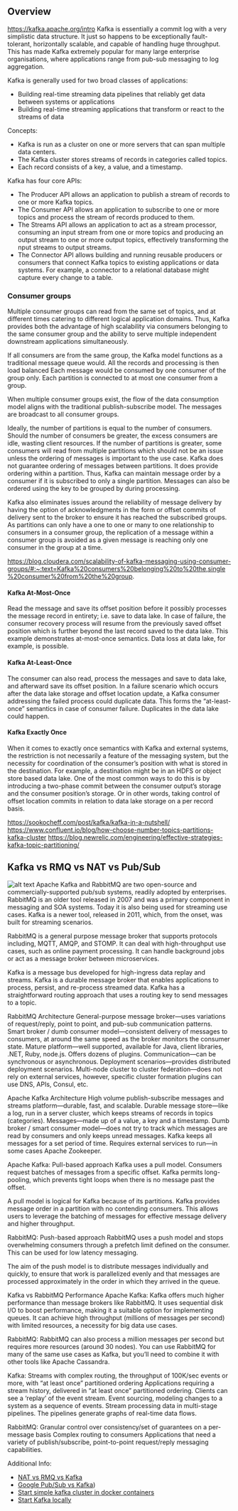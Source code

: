 ## Overview

https://kafka.apache.org/intro
Kafka is essentially a commit log with a very simplistic data structure. It just so happens to be exceptionally fault-tolerant, horizontally scalable, and capable of handling huge throughput. This has made Kafka extremely popular for many large enterprise organisations, where applications range from pub-sub messaging to log aggregation.

Kafka is generally used for two broad classes of applications:
+ Building real-time streaming data pipelines that reliably get data between systems or applications
+ Building real-time streaming applications that transform or react to the streams of data

Concepts:
+ Kafka is run as a cluster on one or more servers that can span multiple data centers.
+ The Kafka cluster stores streams of records in categories called topics.
+ Each record consists of a key, a value, and a timestamp.

Kafka has four core APIs:
+ The Producer API allows an application to publish a stream of records to one or more Kafka topics.
+ The Consumer API allows an application to subscribe to one or more topics and process the stream of 
records produced to them.
+ The Streams API allows an application to act as a stream processor, consuming an input stream from one 
or more topics and producing an output stream to one or more output topics, effectively transforming the 
nput streams to output streams.
+ The Connector API allows building and running reusable producers or consumers that connect Kafka 
topics to existing applications or data systems. For example, a connector to a relational database might capture every change to a table.

### Consumer groups
Multiple consumer groups can read from the same set of topics, and at different times catering to different logical application domains. Thus, Kafka provides both the advantage of high scalability via consumers belonging to the same consumer group and the ability to serve multiple independent downstream applications simultaneously.  

If all consumers are from the same group, the Kafka model functions as a traditional message queue would. All the records and processing is then load balanced  Each message would be consumed by one consumer of the group only. Each partition is connected to at most one consumer from a group.

When multiple consumer groups exist, the flow of the data consumption model aligns with the traditional publish-subscribe model. The messages are broadcast to all consumer groups.

Ideally, the number of partitions is equal to the number of consumers. Should the number of consumers be greater, the excess consumers are idle, wasting client resources. If the number of partitions is greater, some consumers will read from multiple partitions which should not be an issue unless the ordering of messages is important to the use case. Kafka does not guarantee ordering of messages between partitions. It does provide ordering within a partition. Thus, Kafka can maintain message order by a consumer if it is subscribed to only a single partition. Messages can also be ordered using the key to be grouped by during processing.

Kafka also eliminates issues around the reliability of message delivery by having the option of acknowledgments in the form or offset commits of delivery sent to the broker to ensure it has reached the subscribed groups. As partitions can only have a one to one or many to one relationship to consumers in a consumer group, the replication of a message within a consumer group is avoided as a given message is reaching only one consumer in the group at a time.

https://blog.cloudera.com/scalability-of-kafka-messaging-using-consumer-groups/#:~:text=Kafka%20consumers%20belonging%20to%20the,single%20consumer%20from%20the%20group.

#### Kafka At-Most-Once
Read the message and save its offset position before it possibly processes the message record in entirety; i.e. save to data lake. In case of failure, the consumer recovery process will resume from the previously saved offset position which is further beyond the last record saved to the data lake. This example demonstrates at-most-once semantics.  Data loss at data lake, for example, is possible.

#### Kafka At-Least-Once
The consumer can also read, process the messages and save to data lake, and afterward save its offset position.  In a failure scenario which occurs after the data lake storage and offset location update, a Kafka consumer addressing the failed process could duplicate data. This forms the “at-least-once” semantics in case of consumer failure.  Duplicates in the data lake could happen.

#### Kafka Exactly Once
When it comes to exactly once semantics with Kafka and external systems, the restriction is not necessarily a feature of the messaging system, but the necessity for coordination of the consumer’s position with what is stored in the destination.  For example, a destination might be in an HDFS or object store based data lake. One of the most common ways to do this is by introducing a two-phase commit between the consumer output’s storage and the consumer position’s storage.  Or in other words, taking control of offset location commits in relation to data lake storage on a per record basis.  

https://sookocheff.com/post/kafka/kafka-in-a-nutshell/
https://www.confluent.io/blog/how-choose-number-topics-partitions-kafka-cluster
https://blog.newrelic.com/engineering/effective-strategies-kafka-topic-partitioning/

## Kafka vs RMQ vs NAT vs Pub/Sub
![alt text](https://www.upsolver.com/wp-content/uploads/2019/05/Screen-Shot-2020-05-25-at-16.13.53.png)
Apache Kafka and RabbitMQ are two open-source and commercially-supported pub/sub systems, readily adopted by enterprises. RabbitMQ is an older tool released in 2007 and was a primary component in messaging and SOA systems. Today it is also being used for streaming use cases. Kafka is a newer tool, released in 2011, which, from the onset, was built for streaming scenarios.

RabbitMQ is a general purpose message broker that supports protocols including, MQTT, AMQP, and STOMP. It can deal with high-throughput use cases, such as online payment processing. It can handle background jobs or act as a message broker between microservices.

Kafka is a message bus developed for high-ingress data replay and streams. Kafka is a durable message broker that enables applications to process, persist, and re-process streamed data. Kafka has a straightforward routing approach that uses a routing key to send messages to a topic.

RabbitMQ Architecture
General-purpose message broker—uses variations of request/reply, point to point, and pub-sub communication patterns.
Smart broker / dumb consumer model—consistent delivery of messages to consumers, at around the same speed as the broker monitors the consumer state.
Mature platform—well supported, available for Java, client libraries, .NET, Ruby, node.js. Offers dozens of plugins.
Communication—can be synchronous or asynchronous.
Deployment scenarios—provides distributed deployment scenarios.
Multi-node cluster to cluster federation—does not rely on external services, however, specific cluster formation plugins can use DNS, APIs, Consul, etc.


Apache Kafka Architecture
High volume publish-subscribe messages and streams platform—durable, fast, and scalable.
Durable message store—like a log, run in a server cluster, which keeps streams of records in topics (categories).
Messages—made up of a value, a key and a timestamp.
Dumb broker / smart consumer model—does not try to track which messages are read by consumers and only keeps unread messages. Kafka keeps all messages for a set period of time.
Requires external services to run—in some cases Apache Zookeeper.

Apache Kafka: Pull-based approach
Kafka uses a pull model. Consumers request batches of messages from a specific offset. Kafka permits long-pooling, which prevents tight loops when there is no message past the offset.

A pull model is logical for Kafka because of its partitions. Kafka provides message order in a partition with no contending consumers. This allows users to leverage the batching of messages for effective message delivery and higher throughput.

RabbitMQ: Push-based approach
RabbitMQ uses a push model and stops overwhelming consumers through a prefetch limit defined on the consumer. This can be used for low latency messaging.

The aim of the push model is to distribute messages individually and quickly, to ensure that work is parallelized evenly and that messages are processed approximately in the order in which they arrived in the queue.

Kafka vs RabbitMQ Performance
Apache Kafka:
Kafka offers much higher performance than message brokers like RabbitMQ. It uses sequential disk I/O to boost performance, making it a suitable option for implementing queues. It can achieve high throughput (millions of messages per second) with limited resources, a necessity for big data use cases.

RabbitMQ:
RabbitMQ can also process a million messages per second but requires more resources (around 30 nodes). You can use RabbitMQ for many of the same use cases as Kafka, but you’ll need to combine it with other tools like Apache Cassandra.

Kafka:
Streams with complex routing, the throughput of 100K/sec events or more, with “at least once” partitioned ordering
Applications requiring a stream history, delivered in “at least once” partitioned ordering. Clients can see a ‘replay’ of the event stream.
Event sourcing, modeling changes to a system as a sequence of events.
Stream processing data in multi-stage pipelines. The pipelines generate graphs of real-time data flows.

RabbitMQ:
Granular control over consistency/set of guarantees on a per-message basis
Complex routing to consumers
Applications that need a variety of publish/subscribe, point-to-point request/reply messaging capabilities.

Additional Info:
+ [NAT vs RMQ vs Kafka](https://medium.com/@philipfeng/modern-open-source-messaging-apache-kafka-rabbitmq-nats-pulsar-and-nsq-ca3bf7422db5)
+ [Google Pub/Sub vs Kafka](https://stackoverflow.com/questions/38572071/i-am-evaluating-google-pub-sub-vs-kafka#:~:text=With%20Google%20Pub%2FSub%2C%20once,subscription%20and%20ACKed%2C%20it's%20gone.&text=Amazon%20AWS%20Kinesis%20is%20a,and%20SQS%20provides%20the%20queueing))
+ [Start simple kafka cluster in docker containers](https://medium.com/better-programming/a-simple-apache-kafka-cluster-with-docker-kafdrop-and-python-cf45ab99e2b9)
+ [Start Kafka locally](https://kafka.apache.org/quickstart)
